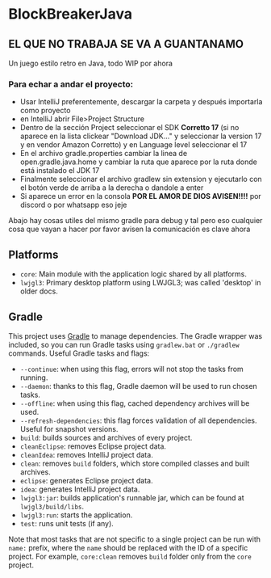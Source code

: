 # BlockBreakerJava
## EL QUE NO TRABAJA SE VA A GUANTANAMO

Un juego estilo retro en Java, todo WIP por ahora

### Para echar a andar el proyecto:

- Usar IntelliJ preferentemente, descargar la carpeta y después importarla como proyecto
- en IntelliJ abrir File>Project Structure
- Dentro de la sección Project seleccionar el SDK **Corretto 17** (si no aparece en la lista clickear "Download JDK..." y seleccionar la version 17 y en vendor Amazon Corretto) y en Language level seleccionar el 17
- En el archivo gradle.properties cambiar la linea de open.gradle.java.home y cambiar la ruta que aparece por la ruta donde está instalado el JDK 17 
- Finalmente seleccionar el archivo gradlew sin extension y ejecutarlo con el botón verde de arriba a la derecha o dandole a enter
- Si aparece un error en la consola **POR EL AMOR DE DIOS AVISEN!!!!** por discord o por whatsapp eso jeje

Abajo hay cosas utiles del mismo gradle para debug y tal pero eso cualquier cosa que vayan a hacer por favor avisen la comunicación es clave ahora
 
## Platforms

- `core`: Main module with the application logic shared by all platforms.
- `lwjgl3`: Primary desktop platform using LWJGL3; was called 'desktop' in older docs.

## Gradle

This project uses [Gradle](https://gradle.org/) to manage dependencies.
The Gradle wrapper was included, so you can run Gradle tasks using `gradlew.bat` or `./gradlew` commands.
Useful Gradle tasks and flags:

- `--continue`: when using this flag, errors will not stop the tasks from running.
- `--daemon`: thanks to this flag, Gradle daemon will be used to run chosen tasks.
- `--offline`: when using this flag, cached dependency archives will be used.
- `--refresh-dependencies`: this flag forces validation of all dependencies. Useful for snapshot versions.
- `build`: builds sources and archives of every project.
- `cleanEclipse`: removes Eclipse project data.
- `cleanIdea`: removes IntelliJ project data.
- `clean`: removes `build` folders, which store compiled classes and built archives.
- `eclipse`: generates Eclipse project data.
- `idea`: generates IntelliJ project data.
- `lwjgl3:jar`: builds application's runnable jar, which can be found at `lwjgl3/build/libs`.
- `lwjgl3:run`: starts the application.
- `test`: runs unit tests (if any).

Note that most tasks that are not specific to a single project can be run with `name:` prefix, where the `name` should be replaced with the ID of a specific project.
For example, `core:clean` removes `build` folder only from the `core` project.
